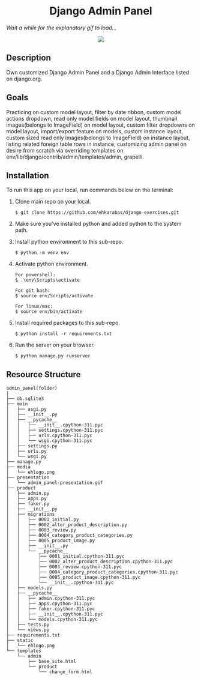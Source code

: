<div align=center>
	<h1>Django Admin Panel</h1>
</div>

_Wait a while for the explanatory gif to load..._


<div align="center">
	<img src="./presentation/admin_panel-presentation.gif"/>
</div>

## Description

Own customized Django Admin Panel and a Django Admin Interface listed on django.org.

## Goals

Practicing on custom model layout, filter by date ribbon, custom model actions dropdown, read only model fields on model layout, thumbnail images(belongs to ImageField) on model layout, custom filter dropdowns on model layout, import/export feature on models, custom instance layout, custom sized read only images(belongs to ImageField) on instance layout, listing related foreign table rows in instance, customizing admin panel on desire from scratch via overriding templates on env/lib/django/contrib/admin/templates/admin, grapelli.

## Installation

To run this app on your local, run commands below on the terminal:

1. Clone main repo on your local.
    ```shell
    $ git clone https://github.com/ehkarabas/django-exercises.git
    ```

2. Make sure you've installed python and added python to the system path.


3. Install python environment to this sub-repo.
    ```shell
    $ python -m venv env
    ```

4. Activate python environment.
    ```shell
    For powershell:
    $ .\env\Scripts\activate
    
    For git bash:
    $ source env/Scripts/activate

    For linux/mac:
    $ source env/bin/activate
    ```

5. Install required packages to this sub-repo.
    ```shell
    $ python install -r requirements.txt
    ```

6. Run the server on your browser.
    ```shell
    $ python manage.py runserver
    ```



## Resource Structure 

```
admin_panel(folder)
|
├── db.sqlite3
├── main
│   ├── asgi.py
│   ├── __init__.py
│   ├── __pycache__
│   │   ├── __init__.cpython-311.pyc
│   │   ├── settings.cpython-311.pyc
│   │   ├── urls.cpython-311.pyc
│   │   └── wsgi.cpython-311.pyc
│   ├── settings.py
│   ├── urls.py
│   └── wsgi.py
├── manage.py
├── media
│   └── ehlogo.png
├── presentation
│   └── admin_panel-presentation.gif
├── product
│   ├── admin.py
│   ├── apps.py
│   ├── faker.py
│   ├── __init__.py
│   ├── migrations
│   │   ├── 0001_initial.py
│   │   ├── 0002_alter_product_description.py
│   │   ├── 0003_review.py
│   │   ├── 0004_category_product_categories.py
│   │   ├── 0005_product_image.py
│   │   ├── __init__.py
│   │   └── __pycache__
│   │       ├── 0001_initial.cpython-311.pyc
│   │       ├── 0002_alter_product_description.cpython-311.pyc
│   │       ├── 0003_review.cpython-311.pyc
│   │       ├── 0004_category_product_categories.cpython-311.pyc
│   │       ├── 0005_product_image.cpython-311.pyc
│   │       └── __init__.cpython-311.pyc
│   ├── models.py
│   ├── __pycache__
│   │   ├── admin.cpython-311.pyc
│   │   ├── apps.cpython-311.pyc
│   │   ├── faker.cpython-311.pyc
│   │   ├── __init__.cpython-311.pyc
│   │   └── models.cpython-311.pyc
│   ├── tests.py
│   └── views.py
├── requirements.txt
├── static
│   └── ehlogo.png
└── templates
    └── admin
        ├── base_site.html
        └── product
            └── change_form.html
```


